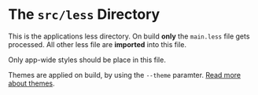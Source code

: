 # The `src/less` Directory

This is the applications less directory. On build **only** the ```main.less``` file gets processed. All other
less file are **imported** into this file.

Only app-wide styles should be place in this file.

Themes are applied on build, by using the ```--theme``` paramter. [Read more about themes](themes/README.md).
